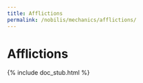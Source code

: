 ```yaml
---
title: Afflictions
permalink: /nobilis/mechanics/afflictions/
---
```


# Afflictions

{% include doc_stub.html %}
